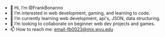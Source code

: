 - 👋 Hi, I’m @FrankBonanno
- 👀 I’m interested in  web development, gaming, and learning to code.
- 🌱 I’m currently learning web development, api's, JSON, data structuring.
- 💞️ I’m looking to collaborate on beginner web dev projects and games.
- 📫 How to reach me: email-fb0023@mix.wvu.edu

<!---
FrankBonanno/FrankBonanno is a ✨ special ✨ repository because its `README.md` (this file) appears on your GitHub profile.
You can click the Preview link to take a look at your changes.
--->
